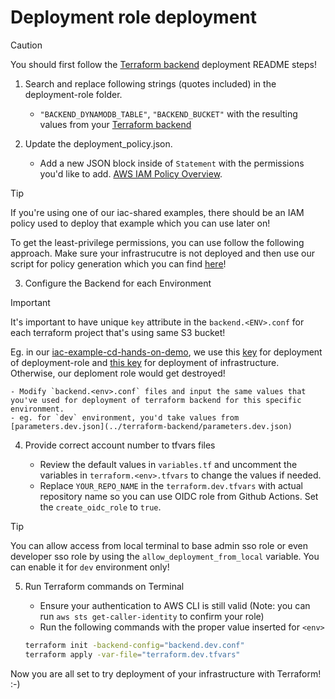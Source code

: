 # Deployment role deployment

> [!CAUTION]
> You should first follow the [Terraform backend](../terraform-backend/README.md) deployment README steps!

1. Search and replace following strings (quotes included) in the deployment-role folder.

   - `"BACKEND_DYNAMODB_TABLE"`, `"BACKEND_BUCKET"` with the resulting values from your [Terraform backend](../terraform-backend/README.md)

2. Update the deployment_policy.json.

   - Add a new JSON block inside of `Statement` with the permissions you'd like to add. [AWS IAM Policy Overview](https://docs.aws.amazon.com/IAM/latest/UserGuide/access_policies.html).

> [!TIP]
> If you're using one of our iac-shared examples, there should be an IAM policy used to deploy that example which you can use later on!
>
> To get the least-privilege permissions, you can use follow the following approach.
> Make sure your infrastrucutre is not deployed and then use our script for policy generation which you can find [here](https://github.com/merck-gen/iac-shared-parent/tree/main/scripts/iam-permission)!

3. Configure the Backend for each Environment

> [!IMPORTANT]
> It's important to have unique `key` attribute in the `backend.<ENV>.conf` for each terraform project that's using same S3 bucket!
>
> Eg. in our [iac-example-cd-hands-on-demo](https://github.com/merck-gen/iac-example-cd-hands-on-demo), we use this [key](https://github.com/merck-gen/iac-example-cd-hands-on-demo/blob/develop/iac/prerequisites/backend.dev.conf#L5) for deployment of deployment-role and [this key](https://github.com/merck-gen/iac-example-cd-hands-on-demo/blob/develop/iac/tf/backend.dev.conf#L2) for deployment of infrastructure. Otherwise, our deploment role would get destroyed!

    - Modify `backend.<env>.conf` files and input the same values that you've used for deployment of terraform backend for this specific environment.
    - eg. for `dev` environment, you'd take values from [parameters.dev.json](../terraform-backend/parameters.dev.json)

4. Provide correct account number to tfvars files

   - Review the default values in `variables.tf` and uncomment the variables in `terraform.<env>.tfvars` to change the values if needed.
   - Replace `YOUR_REPO_NAME` in the `terraform.dev.tfvars` with actual repository name so you can use OIDC role from Github Actions. Set the `create_oidc_role` to `true`.

> [!TIP]
> You can allow access from local terminal to base admin sso role or even developer sso role by using the `allow_deployment_from_local` variable.
> You can enable it for `dev` environment only!

5. Run Terraform commands on Terminal

   - Ensure your authentication to AWS CLI is still valid (Note: you can run `aws sts get-caller-identity` to confirm your role)
   - Run the following commands with the proper value inserted for `<env>`

   ```bash
   terraform init -backend-config="backend.dev.conf"
   terraform apply -var-file="terraform.dev.tfvars"
   ```

Now you are all set to try deployment of your infrastructure with Terraform! :-)
